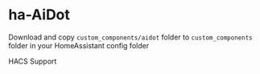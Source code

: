 # ha-AiDot

Download and copy `custom_components/aidot` folder to `custom_components` folder in your HomeAssistant config folder

HACS Support
